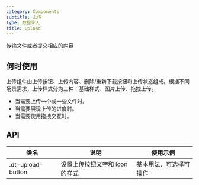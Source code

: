 ```yaml
---
category: Components
subtitle: 上传
type: 数据录入
title: Upload
---
```


传输文件或者提交相应的内容

## 何时使用

上传组件由上传按钮、上传内容、删除/重新下载按钮和上传状态组成。根据不同场景需求，上传样式分为三种：基础样式、图片上传、拖拽上传。
- 当需要上传一个或一些文件时。
- 当需要展现上传的进度时。
- 当需要使用拖拽交互时。

## API

|类名  |说明  |使用示例  |
|---------|---------|---------|
|.dt-upload-button  | 设置上传按钮文字和 icon 的样式  | 基本用法、可选择可操作 |